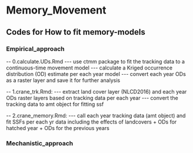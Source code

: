 # Memory_Movement

## Codes for How to fit memory-models 
### Empirical_approach 
-- 0.calculate.UDs.Rmd
--- use ctmm package to fit the tracking data to a continuous-time movement model 
--- calculate a Kriged occurrence distribution (OD) estimate per each year model 
--- convert each year ODs as a raster layer and save it for further analysis 

-- 1.crane_trk.Rmd:
--- extract land cover layer (NLCD2016) and each year ODs raster layers based on tracking data per each year 
--- convert the tracking data to amt object for fitting ssf 

-- 2.crane_memory.Rmd: 
--- call each year tracking data (amt object) and fit SSFs per each yr data including the effects of landcovers + ODs for hatched year + ODs for the previous years 

### Mechanistic_approach
